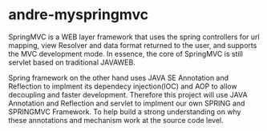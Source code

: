 # andre-myspringmvc

SpringMVC is a WEB layer framework that uses the spring controllers for url mapping, view Resolver and data format returned to the user, and supports the MVC development mode. In essence, the core of SpringMVC is still servlet based on traditional JAVAWEB.

Spring framework on the other hand uses JAVA SE Annotation and Reflection to implment its dependecy injection(IOC) and AOP to allow decoupling and faster development. 
Therefore this project  will use JAVA Annotation and Reflection and servlet to implment our own SPRING and SPRINGMVC Framework. To help build a strong understanding on why these annotations and mechanism work at the source code level.
